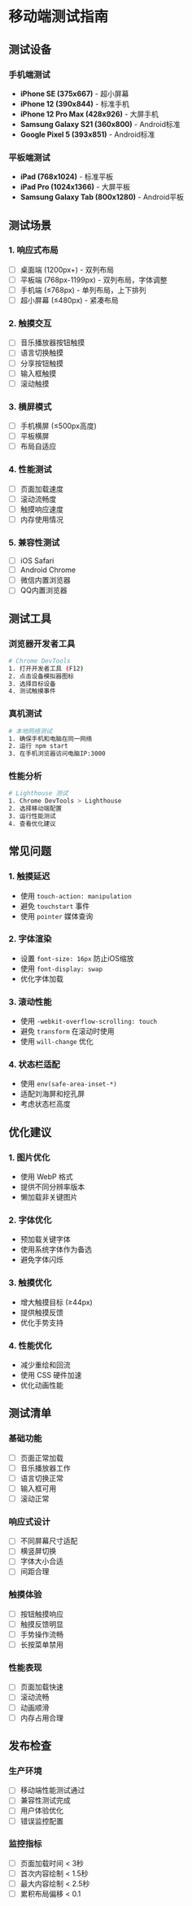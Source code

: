 # 移动端测试指南

## 测试设备

### 手机端测试
- **iPhone SE (375x667)** - 超小屏幕
- **iPhone 12 (390x844)** - 标准手机
- **iPhone 12 Pro Max (428x926)** - 大屏手机
- **Samsung Galaxy S21 (360x800)** - Android标准
- **Google Pixel 5 (393x851)** - Android标准

### 平板端测试
- **iPad (768x1024)** - 标准平板
- **iPad Pro (1024x1366)** - 大屏平板
- **Samsung Galaxy Tab (800x1280)** - Android平板

## 测试场景

### 1. 响应式布局
- [ ] 桌面端 (1200px+) - 双列布局
- [ ] 平板端 (768px-1199px) - 双列布局，字体调整
- [ ] 手机端 (≤768px) - 单列布局，上下排列
- [ ] 超小屏幕 (≤480px) - 紧凑布局

### 2. 触摸交互
- [ ] 音乐播放器按钮触摸
- [ ] 语言切换触摸
- [ ] 分享按钮触摸
- [ ] 输入框触摸
- [ ] 滚动触摸

### 3. 横屏模式
- [ ] 手机横屏 (≤500px高度)
- [ ] 平板横屏
- [ ] 布局自适应

### 4. 性能测试
- [ ] 页面加载速度
- [ ] 滚动流畅度
- [ ] 触摸响应速度
- [ ] 内存使用情况

### 5. 兼容性测试
- [ ] iOS Safari
- [ ] Android Chrome
- [ ] 微信内置浏览器
- [ ] QQ内置浏览器

## 测试工具

### 浏览器开发者工具
```bash
# Chrome DevTools
1. 打开开发者工具 (F12)
2. 点击设备模拟器图标
3. 选择目标设备
4. 测试触摸事件
```

### 真机测试
```bash
# 本地网络测试
1. 确保手机和电脑在同一网络
2. 运行 npm start
3. 在手机浏览器访问电脑IP:3000
```

### 性能分析
```bash
# Lighthouse 测试
1. Chrome DevTools > Lighthouse
2. 选择移动端配置
3. 运行性能测试
4. 查看优化建议
```

## 常见问题

### 1. 触摸延迟
- 使用 `touch-action: manipulation`
- 避免 `touchstart` 事件
- 使用 `pointer` 媒体查询

### 2. 字体渲染
- 设置 `font-size: 16px` 防止iOS缩放
- 使用 `font-display: swap`
- 优化字体加载

### 3. 滚动性能
- 使用 `-webkit-overflow-scrolling: touch`
- 避免 `transform` 在滚动时使用
- 使用 `will-change` 优化

### 4. 状态栏适配
- 使用 `env(safe-area-inset-*)`
- 适配刘海屏和挖孔屏
- 考虑状态栏高度

## 优化建议

### 1. 图片优化
- 使用 WebP 格式
- 提供不同分辨率版本
- 懒加载非关键图片

### 2. 字体优化
- 预加载关键字体
- 使用系统字体作为备选
- 避免字体闪烁

### 3. 触摸优化
- 增大触摸目标 (≥44px)
- 提供触摸反馈
- 优化手势支持

### 4. 性能优化
- 减少重绘和回流
- 使用 CSS 硬件加速
- 优化动画性能

## 测试清单

### 基础功能
- [ ] 页面正常加载
- [ ] 音乐播放器工作
- [ ] 语言切换正常
- [ ] 输入框可用
- [ ] 滚动正常

### 响应式设计
- [ ] 不同屏幕尺寸适配
- [ ] 横竖屏切换
- [ ] 字体大小合适
- [ ] 间距合理

### 触摸体验
- [ ] 按钮触摸响应
- [ ] 触摸反馈明显
- [ ] 手势操作流畅
- [ ] 长按菜单禁用

### 性能表现
- [ ] 页面加载快速
- [ ] 滚动流畅
- [ ] 动画顺滑
- [ ] 内存占用合理

## 发布检查

### 生产环境
- [ ] 移动端性能测试通过
- [ ] 兼容性测试完成
- [ ] 用户体验优化
- [ ] 错误监控配置

### 监控指标
- [ ] 页面加载时间 < 3秒
- [ ] 首次内容绘制 < 1.5秒
- [ ] 最大内容绘制 < 2.5秒
- [ ] 累积布局偏移 < 0.1
